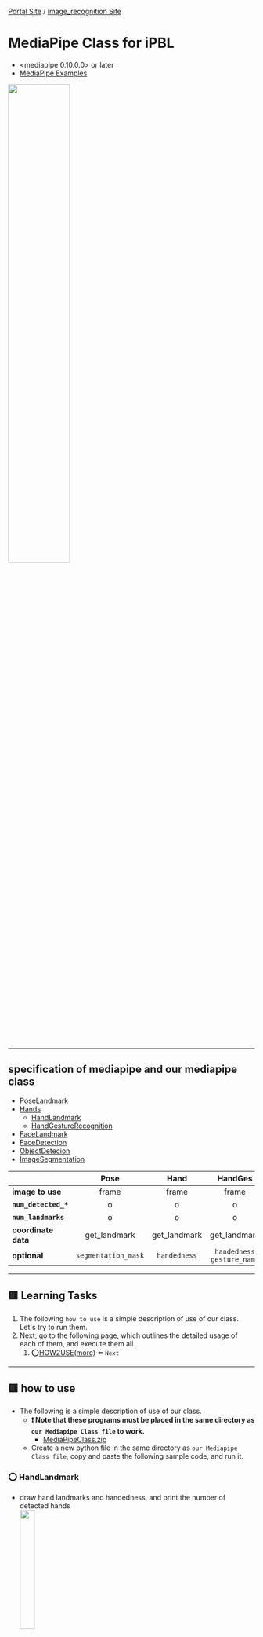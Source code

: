 [Portal Site](https://github.com/ipbl-oit-siit/portal/tree/main) / [image_recognition Site](https://github.com/ipbl-oit-siit/image_recognition/tree/main)

# MediaPipe Class for iPBL
- <mediapipe 0.10.0.0> or later
- [MediaPipe Examples](https://developers.google.com/mediapipe/solutions/examples)

<image src="image/mediapipe.jpg" width=50%>

---
## specification of mediapipe and our mediapipe class
- [PoseLandmark](docs/PoseLandmark.md)
- [Hands](docs/HandLandmark_and_GestureRecognition.md)
    - [HandLandmark](docs/HandLandmark_and_GestureRecognition.md#MediapipeHandLandmark)
    - [HandGestureRecognition](docs/HandLandmark_and_GestureRecognition.md#mediapipehandgesturerecognition)
- [FaceLandmark](docs/FaceLandmark.md)
- [FaceDetection](docs/FaceDetection.md)
- [ObjectDetecion](docs/ObjectDetection.md)
- [ImageSegmentation](docs/ImageSegmentation.md)

||Pose|Hand|HandGes|Face|FaceDtc|Obj|Seg|
|-|:-:|:-:|:-:|:-:|:-:|:-:|:-:|
|**image to use**|frame|frame|frame|flipped_frame|flipped_frame|either|either|
|**`num_detected_*`**|o|o|o|o|o|o|-|
|**`num_landmarks`**|o|o|o|o|o|-|-|
|**coordinate data**|get_landmark|get_landmark|get_landmark|get_landmark|get_landmark<br>get_bounding_box|get_bounding_box|-|
|**optional**|`segmentation_mask`|`handedness`|`handedness`<br>`gesture_name`|-|-|`category_name`|`segmentation_mask`<br>`confidence_mask`|

---
## :red_square: Learning Tasks
1. The following `how to use` is a simple description of use of our class. Let's try to run them.
1. Next, go to the following page, which outlines the detailed usage of each of them, and execute them all.
    1. :o:[HOW2USE(more)](docs/how2use_more.md) :arrow_left: `Next`

---
## :red_square: how to use
- The following is a simple description of use of our class.
    - **:exclamation: Note that these programs must be placed in the same directory as `our Mediapipe Class file` to work.**
        - [MediaPipeClass.zip](./MediaPipeClass.zip "download")
    - Create a new python file in the same directory as `our Mediapipe Class file`, copy and paste the following sample code, and run it.
### :o: HandLandmark
- draw hand landmarks and handedness, and print the number of detected hands<br>
    <image src="image/myhand_simple.jpg" width=25% height=25%>
```python
# myhand_simple.py
import os
os.environ["OPENCV_VIDEOIO_MSMF_ENABLE_HW_TRANSFORMS"] = "0"
import cv2
from MediapipeHandLandmark import MediapipeHandLandmark as HandLmk

cap = cv2.VideoCapture(0)
Hand = HandLmk()
while cap.isOpened():
    ret, frame = cap.read()
    Hand.detect(frame)
    print(Hand.num_detected_hands)
    annotated_frame = Hand.visualize(frame)
    cv2.imshow('annotated frame', annotated_frame)
    key = cv2.waitKey(1)&0xFF
    if key == ord('q'):
        break
cv2.destroyAllWindows()
Hand.release()
cap.release()
```
### :o: HandGestureRecognition
- draw hand landmarks and handedness, and print gesture name and its score
    - recognizable gesture: `None`, `Closed_Fist`, `Open_Plam`, `Pointing_up`, `Thumb_Down`, `Thumb_Up`, `Victory`, `ILoveYou`<br>
    <image src="image/myhand_ges_simple.jpg" width=25% height=25%>
```python
# myhand_ges_simple.py
import os
os.environ["OPENCV_VIDEOIO_MSMF_ENABLE_HW_TRANSFORMS"] = "0"
import cv2
from MediapipeHandGestureRecognition import MediapipeHandGestureRecognition as HandGesRec

cap = cv2.VideoCapture(0)
HandGes = HandGesRec()
while cap.isOpened():
    ret, frame = cap.read()
    HandGes.detect(frame)
    if HandGes.num_detected_hands>0:
        print(HandGes.get_gesture(0), HandGes.get_score_gesture(0))
    annotated_frame = HandGes.visualize(frame)
    cv2.imshow('annotated frame', annotated_frame)
    key = cv2.waitKey(1)&0xFF
    if key == ord('q'):
        break
cv2.destroyAllWindows()
HandGes.release()
cap.release()
```
### :o: PoseLandmark
- draw pose landmarks and segmentation mask on image<br>
    <image src="image/mypose_simple.jpg" width=25% height=25%>
```python
# mypose_simple.py
import os
os.environ["OPENCV_VIDEOIO_MSMF_ENABLE_HW_TRANSFORMS"] = "0"
import cv2
from MediapipePoseLandmark import MediapipePoseLandmark as PoseLmk

cap = cv2.VideoCapture(0)
Pose = PoseLmk()
while cap.isOpened():
    ret, frame = cap.read()
    Pose.detect(frame)
    masks = Pose.get_all_segmentation_masks()
    masked_frame = Pose.visualize_mask(frame, masks)
    annotated_frame = Pose.visualize(masked_frame)
    cv2.imshow('frame', annotated_frame)
    key = cv2.waitKey(1)&0xFF
    if key == ord('q'):
        break
cv2.destroyAllWindows()
Pose.release()
cap.release()
```
### :o: FaceLandmark
- draw face landmarks<br>
    <image src="image/myface_simple.jpg" width=25% height=25%>
```python
# myface_simple.py
import os
os.environ["OPENCV_VIDEOIO_MSMF_ENABLE_HW_TRANSFORMS"] = "0"
import cv2
from MediapipeFaceLandmark import MediapipeFaceLandmark as FaceLmk

cap = cv2.VideoCapture(0)
Face = FaceLmk()
while cap.isOpened():
    ret, frame = cap.read()
    flipped_frame = cv2.flip(frame, 1)
    Face.detect(flipped_frame)
    annotated_frame = Face.visualize(flipped_frame)
    cv2.imshow('frame', annotated_frame)
    key = cv2.waitKey(1)&0xFF
    if key == ord('q'):
        break
cv2.destroyAllWindows()
Face.release()
cap.release()
```
### :o: FaceDetection
- draw face bounding box, face keypoints, and detection score<br>
    <image src="image/myface_dtc_simple.jpg" width=25% height=25%>
```python
# myface_dtc_simple.py
import os
os.environ["OPENCV_VIDEOIO_MSMF_ENABLE_HW_TRANSFORMS"] = "0"
import cv2
from MediapipeFaceDetection import MediapipeFaceDetection as FaceDect

cap = cv2.VideoCapture(0)
Face = FaceDect()
while cap.isOpened():
    ret, frame = cap.read()
    flipped_frame = cv2.flip(frame, 1)
    Face.detect(flipped_frame)
    annotated_frame = Face.visualize(flipped_frame)
    cv2.imshow('frame', annotated_frame)
    key = cv2.waitKey(1)&0xFF
    if key == ord('q'):
        break
cv2.destroyAllWindows()
Face.release()
cap.release()
```
### :o: ObjectDetection
- draw the all object's bounding box, object name and detection score, and print the number of detected objects<br>
    <image src="image/myobj_simple.jpg" width=25% height=25%>
```python
# myobj_simple.py
import os
os.environ["OPENCV_VIDEOIO_MSMF_ENABLE_HW_TRANSFORMS"] = "0"
import cv2
from MediapipeObjectDetection import MediapipeObjectDetection as ObjDetection

cap = cv2.VideoCapture(0)
Obj = ObjDetection(score_threshold=0.5)
while cap.isOpened():
    ret, frame = cap.read()
    Obj.detect(frame)
    print(Obj.num_detected_objects)
    annotated_frame = Obj.visualize(frame)
    cv2.imshow('annotated frame', annotated_frame)
    key = cv2.waitKey(1)&0xFF
    if key == ord('q'):
        break
cv2.destroyAllWindows()
Obj.release()
cap.release()
```
### :o: ImageSegmentation
- draw normalized segmentation masks, face skin mask, input image
    - dark blue:`background`, blue: `hair`, light blue: `body_skin`, yellow: `face_skin`, orange: `clothes`, red: `others`<br>
    <image src="image/myseg_simple.jpg" width=75%>
```python
# myseg_simple.py
import os
os.environ["OPENCV_VIDEOIO_MSMF_ENABLE_HW_TRANSFORMS"] = "0"
import cv2
from MediapipeImageSegmentation import MediapipeImageSegmentation as ImgSeg

cap = cv2.VideoCapture(0)
Seg = ImgSeg()
while cap.isOpened():
    ret, frame = cap.read()
    Seg.detect(frame)
    normalized_masks = Seg.get_normalized_masks()
    cv2.imshow('multiclass mask', cv2.applyColorMap(normalized_masks, cv2.COLORMAP_JET))
    face_skin_masks = Seg.get_segmentation_mask(Seg.FACE_SKIN)
    cv2.imshow('face skin', face_skin_masks)
    cv2.imshow('frame', frame)
    key = cv2.waitKey(1)&0xFF
    if key == ord('q'):
        break
cv2.destroyAllWindows()
Seg.release()
cap.release()
```
